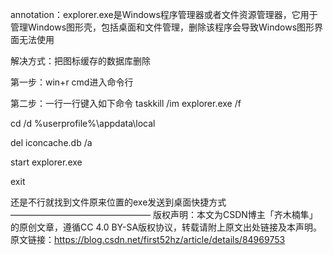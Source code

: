 annotation：explorer.exe是Windows程序管理器或者文件资源管理器，它用于管理Windows图形壳，包括桌面和文件管理，删除该程序会导致Windows图形界面无法使用


解决方式：把图标缓存的数据库删除

 
第一步：win+r  cmd进入命令行

第二步：一行一行键入如下命令
taskkill /im explorer.exe /f

cd /d %userprofile%\appdata\local

del iconcache.db /a

start explorer.exe

exit

还是不行就找到文件原来位置的exe发送到桌面快捷方式
————————————————
版权声明：本文为CSDN博主「齐木楠隼」的原创文章，遵循CC 4.0 BY-SA版权协议，转载请附上原文出处链接及本声明。
原文链接：https://blog.csdn.net/first52hz/article/details/84969753
